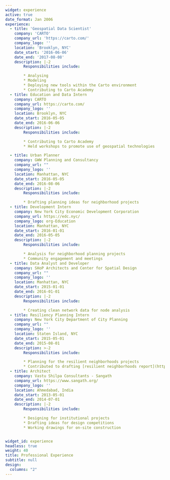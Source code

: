 ```yaml
---
widget: experience
active: true
date_format: Jan 2006
experience:
  - title: 'Geospatial Data Scientist'
    company: 'CARTO'
    company_url: 'https://carto.com/'
    company_logo: ''
    location: 'Brooklyn, NYC'
    date_start: '2016-06-06'
    date_end: '2017-08-08'
    description: |-2
        Responsibilities include:

        * Analysing
        * Modeling
        * Deploying new tools within the Carto environment
        * Contributing to Carto Academy
  - title: Education and Data Intern
    company: CARTO
    company_url: https://carto.com/
    company_logo: ''
    location: Brooklyn, NYC
    date_start: 2016-05-05
    date_end: 2016-06-06
    description: |-2
        Responsibilities include:

        * Contributing to Carto Academy
        * Held workshops to promote use of geospatial technologies

  - title: Urban Planner
    company: GWW Planning and Consultancy
    company_url: ""
    company_logo: ''
    location: Manhattan, NYC
    date_start: 2016-05-05
    date_end: 2016-08-06
    description: |-2
        Responsibilities include:

        * Drafting planning ideas for neighborhood projects
  - title: Development Intern
    company: New York City Economic Development Corporation
    company_url: https://edc.nyc/
    company_logo: org-Education
    location: Manhattan, NYC
    date_start: 2016-01-01
    date_end: 2016-05-05
    description: |-2
        Responsibilities include:

        * Analysis for neighborhood planning projects
        * Community engagement and meetings
  - title: Data Analyst and Developer
    company: SHoP Architects and Center for Spatial Design
    company_url: ""
    company_logo: ''
    location: Manhattan, NYC
    date_start: 2015-01-01
    date_end: 2016-01-01
    description: |-2
        Responsibilities include:

        * Creating clean network data for node analysis
  - title: Resiliency Planning Intern
    company: New York City Department of City Planning
    company_url: ""
    company_logo: ''
    location: Staten Island, NYC
    date_start: 2015-05-01
    date_end: 2015-08-01
    description: >-2
        Responsibilities include:

        * Planning for the resilient neighborhoods projects
        * Contributed to drafting [resilient neighborhoods report](https://www1.nyc.gov/assets/planning/download/pdf/plans-studies/resilient-neighborhoods/east-shore/summary-report-east-shore.pdf)
  - title: Architect
    company: Vastu Shilpa Consultants - Sangath
    company_url: https://www.sangath.org/
    company_logo: ''
    location: Ahmedabad, India
    date_start: 2013-05-01
    date_end: 2014-07-01
    description: |-2
        Responsibilities include:

        * Designing for institutional projects
        * Drafting ideas for design competitions
        * Working drawings for on-site construction


widget_id: experience
headless: true
weight: 40
title: Professional Experience
subtitle: null
design:
  columns: "2"
---
```

